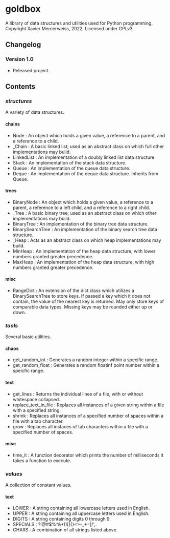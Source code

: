 # goldbox
A library of data structures and utilities used for Python programming. 
Copyright Xavier Mercerweiss, 2022. Licensed under GPLv3.

## Changelog
### Version 1.0
- Released project.

## Contents
### ***structures***
A variety of data structures.
#### chains
- Node : An object which holds a given value, a reference to a parent, and a reference to a child.
- \_Chain : A basic linked list; used as an abstract class on which full other implementations may build.
- LinkedList : An implementation of a doubly linked list data structure.
- Stack : An implementation of the stack data structure.
- Queue : An implementation of the queue data structure.
- Deque : An implementation of the deque data structure. Inherits from Queue.

#### trees
- BinaryNode : An object which holds a given value, a reference to a parent, a reference to a left child, and a reference to a right child.
- \_Tree : A basic binary tree; used as an abstract class on which other implementations may build.
- BinaryTree : An implementation of the binary tree data structure.
- BinarySearchTree : An implementation of the binary search tree data structure.
- \_Heap : Acts as an abstract class on which heap implementations may build.
- MinHeap : An implementation of the heap data structure, with lower numbers granted greater precedence.
- MaxHeap : An implementation of the heap data structure, with high numbers granted greater precedence.


#### misc
- RangeDict : An extension of the dict class which utilizes a BinarySearchTree to store keys. If passed a key which it does not contain, the value of the nearest key is returned. May only store keys of comparable data types. Missing keys may be rounded either up or down.

### ***tools***
Several basic utilities.
#### chaos
- get_random_int : Generates a random integer within a specific range. 
- get_random_float : Generates a random floatinf point number within a speicfic range.

#### text
- get_lines : Returns the individual lines of a file, with or without whitespace collapsed.
- replace_text_in_file : Replaces all instances of a given string within a file with a specified string.
- shrink : Replaces all instances of a specified number of spaces within a file with a tab character.
- grow : Replaces all instaces of tab characters within a file with a specified number of spaces.

#### misc
- time_it : A function decorator which prints the number of milliseconds it takes a function to execute.

### ***values***
A collection of constant values.
#### text
- LOWER : A string containing all lowercase letters used in English.
- UPPER : A string containing all uppercase letters used in English.
- DIGITS : A string containing digits 0 through 9.
- SPECIALS : ?!@#$%^&\*()[]{}<>-\_+=|/',.
- CHARS : A combination of all strings listed above.
